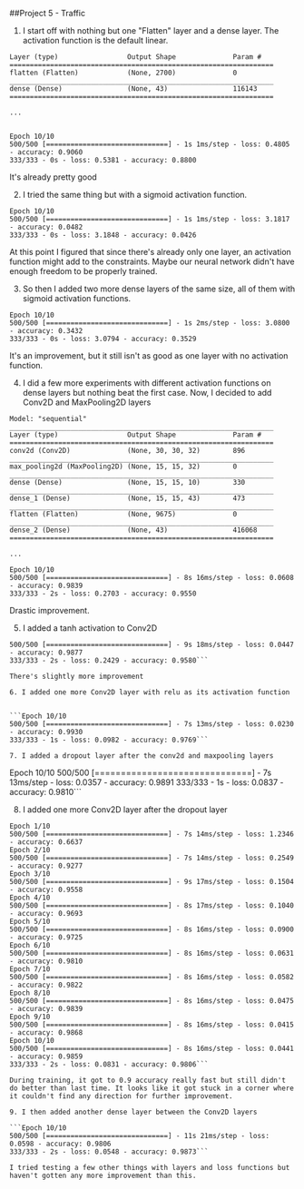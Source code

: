 ##Project 5 - Traffic

1. I start off with nothing but one "Flatten" layer and a dense layer. The activation function is the default linear.

```
Layer (type)                 Output Shape              Param #
=================================================================
flatten (Flatten)            (None, 2700)              0
_________________________________________________________________
dense (Dense)                (None, 43)                116143
=================================================================

...


Epoch 10/10
500/500 [==============================] - 1s 1ms/step - loss: 0.4805 - accuracy: 0.9060
333/333 - 0s - loss: 0.5381 - accuracy: 0.8800
```

It's already pretty good

2. I tried the same thing but with a sigmoid activation function.

```
Epoch 10/10
500/500 [==============================] - 1s 1ms/step - loss: 3.1817 - accuracy: 0.0482
333/333 - 0s - loss: 3.1848 - accuracy: 0.0426
```

At this point I figured that since there's already only one layer, an activation function might add to the constraints. Maybe our neural network didn't have enough freedom to be properly trained.

3. So then I added two more dense layers of the same size, all of them with sigmoid activation functions.

```
Epoch 10/10
500/500 [==============================] - 1s 2ms/step - loss: 3.0800 - accuracy: 0.3432
333/333 - 0s - loss: 3.0794 - accuracy: 0.3529
```

It's an improvement, but it still isn't as good as one layer with no activation function.

4. I did a few more experiments with different activation functions on dense layers but nothing beat the first case. Now, I decided to add Conv2D and MaxPooling2D layers


```_________________________________________________________________
Model: "sequential"
_________________________________________________________________
Layer (type)                 Output Shape              Param #
=================================================================
conv2d (Conv2D)              (None, 30, 30, 32)        896
_________________________________________________________________
max_pooling2d (MaxPooling2D) (None, 15, 15, 32)        0
_________________________________________________________________
dense (Dense)                (None, 15, 15, 10)        330
_________________________________________________________________
dense_1 (Dense)              (None, 15, 15, 43)        473
_________________________________________________________________
flatten (Flatten)            (None, 9675)              0
_________________________________________________________________
dense_2 (Dense)              (None, 43)                416068
=================================================================

...

Epoch 10/10
500/500 [==============================] - 8s 16ms/step - loss: 0.0608 - accuracy: 0.9839
333/333 - 2s - loss: 0.2703 - accuracy: 0.9550

```

Drastic improvement.

5. I added a tanh activation to Conv2D


```Epoch 10/10
500/500 [==============================] - 9s 18ms/step - loss: 0.0447 - accuracy: 0.9877
333/333 - 2s - loss: 0.2429 - accuracy: 0.9580```

There's slightly more improvement

6. I added one more Conv2D layer with relu as its activation function


```Epoch 10/10
500/500 [==============================] - 7s 13ms/step - loss: 0.0230 - accuracy: 0.9930
333/333 - 1s - loss: 0.0982 - accuracy: 0.9769```

7. I added a dropout layer after the conv2d and maxpooling layers

```
Epoch 10/10
500/500 [==============================] - 7s 13ms/step - loss: 0.0357 - accuracy: 0.9891
333/333 - 1s - loss: 0.0837 - accuracy: 0.9810```

8. I added one more Conv2D layer after the dropout layer

```_________________________________________________________________
Epoch 1/10
500/500 [==============================] - 7s 14ms/step - loss: 1.2346 - accuracy: 0.6637
Epoch 2/10
500/500 [==============================] - 7s 14ms/step - loss: 0.2549 - accuracy: 0.9277
Epoch 3/10
500/500 [==============================] - 9s 17ms/step - loss: 0.1504 - accuracy: 0.9558
Epoch 4/10
500/500 [==============================] - 8s 17ms/step - loss: 0.1040 - accuracy: 0.9693
Epoch 5/10
500/500 [==============================] - 8s 16ms/step - loss: 0.0900 - accuracy: 0.9725
Epoch 6/10
500/500 [==============================] - 8s 16ms/step - loss: 0.0631 - accuracy: 0.9810
Epoch 7/10
500/500 [==============================] - 8s 16ms/step - loss: 0.0582 - accuracy: 0.9822
Epoch 8/10
500/500 [==============================] - 8s 16ms/step - loss: 0.0475 - accuracy: 0.9839
Epoch 9/10
500/500 [==============================] - 8s 16ms/step - loss: 0.0415 - accuracy: 0.9868
Epoch 10/10
500/500 [==============================] - 8s 16ms/step - loss: 0.0441 - accuracy: 0.9859
333/333 - 2s - loss: 0.0831 - accuracy: 0.9806```

During training, it got to 0.9 accuracy really fast but still didn't do better than last time. It looks like it got stuck in a corner where it couldn't find any direction for further improvement.

9. I then added another dense layer between the Conv2D layers

```Epoch 10/10
500/500 [==============================] - 11s 21ms/step - loss: 0.0598 - accuracy: 0.9806
333/333 - 2s - loss: 0.0548 - accuracy: 0.9873```

I tried testing a few other things with layers and loss functions but haven't gotten any more improvement than this.